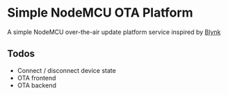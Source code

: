 # Simple NodeMCU OTA Platform
A simple NodeMCU over-the-air update platform service inspired by [Blynk](https://blynk.io/)

## Todos
- Connect / disconnect device state
- OTA frontend
- OTA backend
